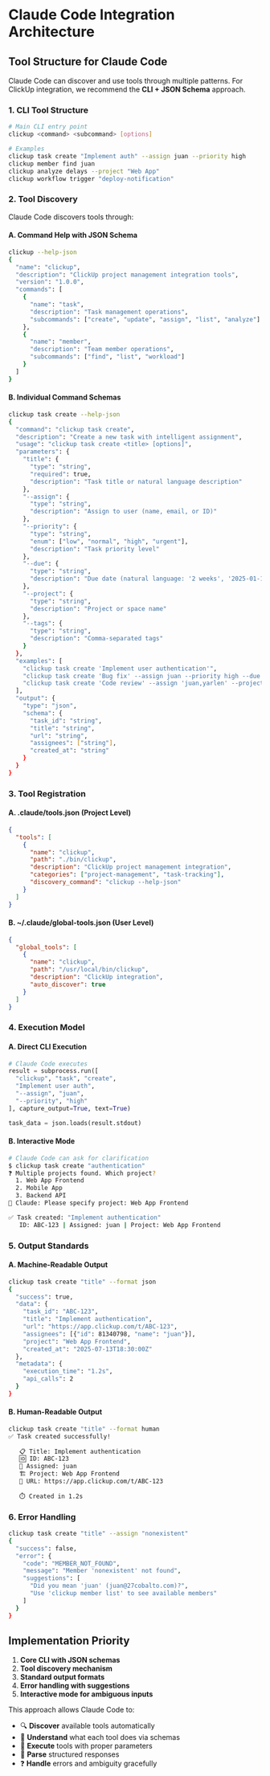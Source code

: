 # Claude Code Integration Architecture

## Tool Structure for Claude Code

Claude Code can discover and use tools through multiple patterns. For ClickUp integration, we recommend the **CLI + JSON Schema** approach.

### 1. CLI Tool Structure

```bash
# Main CLI entry point
clickup <command> <subcommand> [options]

# Examples
clickup task create "Implement auth" --assign juan --priority high
clickup member find juan
clickup analyze delays --project "Web App"
clickup workflow trigger "deploy-notification"
```

### 2. Tool Discovery

Claude Code discovers tools through:

#### A. Command Help with JSON Schema
```bash
clickup --help-json
{
  "name": "clickup",
  "description": "ClickUp project management integration tools",
  "version": "1.0.0",
  "commands": [
    {
      "name": "task",
      "description": "Task management operations",
      "subcommands": ["create", "update", "assign", "list", "analyze"]
    },
    {
      "name": "member",
      "description": "Team member operations", 
      "subcommands": ["find", "list", "workload"]
    }
  ]
}
```

#### B. Individual Command Schemas
```bash
clickup task create --help-json
{
  "command": "clickup task create",
  "description": "Create a new task with intelligent assignment",
  "usage": "clickup task create <title> [options]",
  "parameters": {
    "title": {
      "type": "string", 
      "required": true,
      "description": "Task title or natural language description"
    },
    "--assign": {
      "type": "string",
      "description": "Assign to user (name, email, or ID)"
    },
    "--priority": {
      "type": "string",
      "enum": ["low", "normal", "high", "urgent"],
      "description": "Task priority level"
    },
    "--due": {
      "type": "string",
      "description": "Due date (natural language: '2 weeks', '2025-01-15')"
    },
    "--project": {
      "type": "string", 
      "description": "Project or space name"
    },
    "--tags": {
      "type": "string",
      "description": "Comma-separated tags"
    }
  },
  "examples": [
    "clickup task create 'Implement user authentication'",
    "clickup task create 'Bug fix' --assign juan --priority high --due '3 days'",
    "clickup task create 'Code review' --assign 'juan,yarlen' --project 'Web App'"
  ],
  "output": {
    "type": "json",
    "schema": {
      "task_id": "string",
      "title": "string", 
      "url": "string",
      "assignees": ["string"],
      "created_at": "string"
    }
  }
}
```

### 3. Tool Registration

#### A. .claude/tools.json (Project Level)
```json
{
  "tools": [
    {
      "name": "clickup",
      "path": "./bin/clickup",
      "description": "ClickUp project management integration",
      "categories": ["project-management", "task-tracking"],
      "discovery_command": "clickup --help-json"
    }
  ]
}
```

#### B. ~/.claude/global-tools.json (User Level)  
```json
{
  "global_tools": [
    {
      "name": "clickup",
      "path": "/usr/local/bin/clickup",
      "description": "ClickUp integration",
      "auto_discover": true
    }
  ]
}
```

### 4. Execution Model

#### A. Direct CLI Execution
```python
# Claude Code executes
result = subprocess.run([
  "clickup", "task", "create", 
  "Implement user auth",
  "--assign", "juan",
  "--priority", "high"
], capture_output=True, text=True)

task_data = json.loads(result.stdout)
```

#### B. Interactive Mode
```bash
# Claude Code can ask for clarification
$ clickup task create "authentication"
❓ Multiple projects found. Which project?
  1. Web App Frontend  
  2. Mobile App
  3. Backend API
👤 Claude: Please specify project: Web App Frontend

✅ Task created: "Implement authentication" 
   ID: ABC-123 | Assigned: juan | Project: Web App Frontend
```

### 5. Output Standards

#### A. Machine-Readable Output
```bash
clickup task create "title" --format json
{
  "success": true,
  "data": {
    "task_id": "ABC-123",
    "title": "Implement authentication",
    "url": "https://app.clickup.com/t/ABC-123",
    "assignees": [{"id": 81340798, "name": "juan"}],
    "project": "Web App Frontend",
    "created_at": "2025-07-13T18:30:00Z"
  },
  "metadata": {
    "execution_time": "1.2s",
    "api_calls": 2
  }
}
```

#### B. Human-Readable Output  
```bash
clickup task create "title" --format human
✅ Task created successfully!
   
   📋 Title: Implement authentication
   🆔 ID: ABC-123  
   👤 Assigned: juan
   🏗️ Project: Web App Frontend
   🔗 URL: https://app.clickup.com/t/ABC-123
   
   ⏱️ Created in 1.2s
```

### 6. Error Handling

```bash
clickup task create "title" --assign "nonexistent"
{
  "success": false,
  "error": {
    "code": "MEMBER_NOT_FOUND",
    "message": "Member 'nonexistent' not found",
    "suggestions": [
      "Did you mean 'juan' (juan@27cobalto.com)?",
      "Use 'clickup member list' to see available members"
    ]
  }
}
```

## Implementation Priority

1. **Core CLI with JSON schemas** 
2. **Tool discovery mechanism**
3. **Standard output formats**
4. **Error handling with suggestions**
5. **Interactive mode for ambiguous inputs**

This approach allows Claude Code to:
- 🔍 **Discover** available tools automatically
- 📖 **Understand** what each tool does via schemas  
- 🎯 **Execute** tools with proper parameters
- 🔄 **Parse** structured responses
- ❓ **Handle** errors and ambiguity gracefully